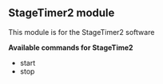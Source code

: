 ## StageTimer2 module

This module is for the StageTimer2 software


**Available commands for StageTime2**

* start
* stop
